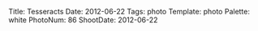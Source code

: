 Title: Tesseracts
Date: 2012-06-22
Tags: photo
Template: photo
Palette: white
PhotoNum: 86
ShootDate: 2012-06-22
